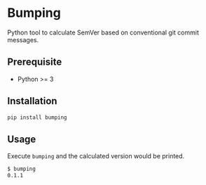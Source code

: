 # Bumping

Python tool to calculate SemVer based on conventional git commit messages.

## Prerequisite

- Python >= 3

## Installation

```bash
pip install bumping
```

## Usage

Execute `bumping` and the calculated version would be printed.

```bash
$ bumping
0.1.1
```